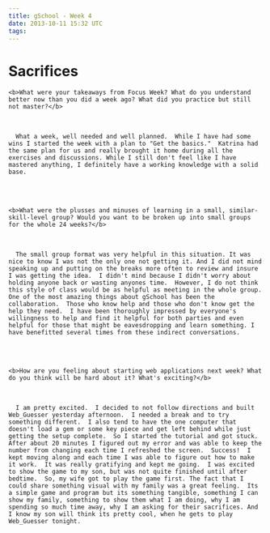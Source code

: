```yaml
---
title: gSchool - Week 4
date: 2013-10-11 15:32 UTC
tags:
---
```


  <h1> Sacrifices </h1>


    <b>What were your takeaways from Focus Week? What do you understand better now than you did a week ago? What did you practice but still not master?</b>
<br>

      What a week, well needed and well planned.  While I have had some wins I started the week with a plan to "Get the basics."  Katrina had the same plan for us and really brought it home during all the exercises and discussions. While I still don't feel like I have mastered anything, I definitely have a working knowledge with a solid base.
<br>
<br>

    <b>What were the plusses and minuses of learning in a small, similar-skill-level group? Would you want to be broken up into small groups for the whole 24 weeks?</b>
<br>

      The small group format was very helpful in this situation. It was nice to know I was not the only one not getting it. And I did not mind speaking up and putting on the breaks more often to review and insure I was getting the idea.  I didn't mind because I didn't worry about holding anyone back or wasting anyones time.  However, I do not think this style of class would be as helpful as meeting in the whole group.  One of the most amazing things about gSchool has been the collaboration.  Those who know help and those who don't know get the help they need.  I have been thoroughly impressed by everyone's willingness to help and find it helpful for both parties and even helpful for those that might be eavesdropping and learn something. I have benefitted several times from these indirect conversations.
<br>
<br>

    <b>How are you feeling about starting web applications next week? What do you think will be hard about it? What's exciting?</b>
<br>

      I am pretty excited.  I decided to not follow directions and built Web_Guesser yesterday afternoon.  I needed a break and to try something different.  I also tend to have the one computer that doesn't load a gem or some key piece and get left behind while just getting the setup complete.  So I started the tutorial and got stuck.  After about 20 minutes I figured out my error and was able to keep the number from changing each time I refreshed the screen.  Success!  I kept moving along and each time I was able to figure out how to make it work.  It was really gratifying and kept me going.  I was excited to show the game to my son, but was not quite finished until after bedtime.  So, my wife got to play the game first. The fact that I could share something visual with my family was a great feeling.  Its a simple game and program but its something tangible, something I can show my family, something to show them what I am doing, why I am spending so much time away, why I am asking for their sacrifices. And I know my son will think its pretty cool, when he gets to play Web_Guesser tonight.

